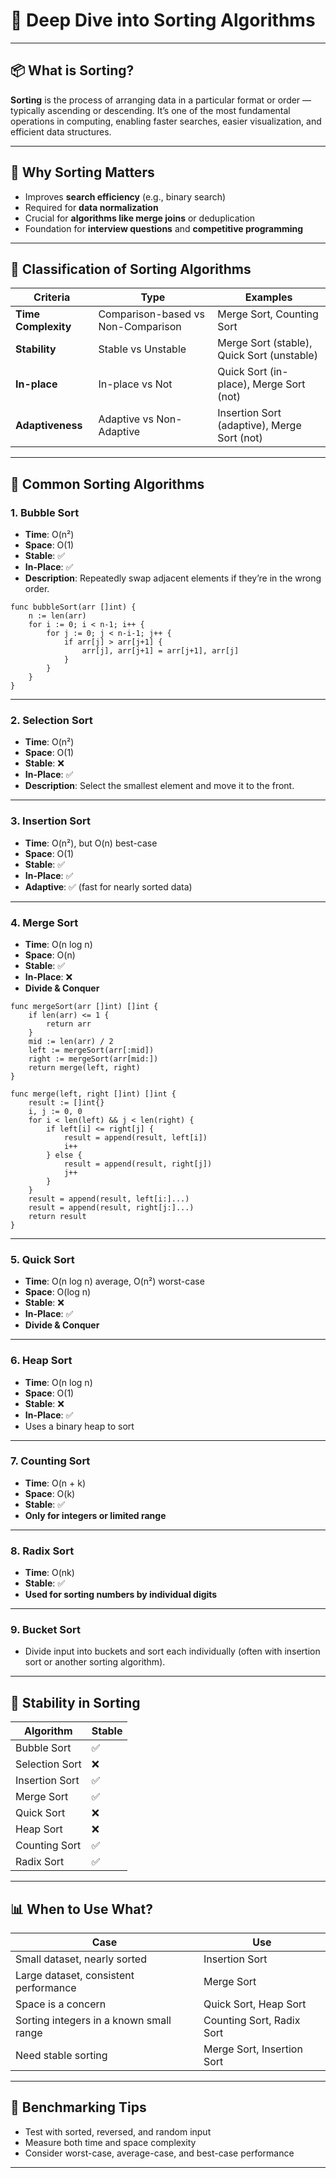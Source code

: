 # 📘 Deep Dive into Sorting Algorithms

---

## 📦 What is Sorting?

**Sorting** is the process of arranging data in a particular format or order — typically ascending or descending. It’s one of the most fundamental operations in computing, enabling faster searches, easier visualization, and efficient data structures.

---

## 🧠 Why Sorting Matters

- Improves **search efficiency** (e.g., binary search)
- Required for **data normalization**
- Crucial for **algorithms like merge joins** or deduplication
- Foundation for **interview questions** and **competitive programming**

---

## 🧰 Classification of Sorting Algorithms

| Criteria           | Type                        | Examples                         |
|-------------------|-----------------------------|----------------------------------|
| **Time Complexity** | Comparison-based vs Non-Comparison | Merge Sort, Counting Sort       |
| **Stability**       | Stable vs Unstable          | Merge Sort (stable), Quick Sort (unstable) |
| **In-place**        | In-place vs Not             | Quick Sort (in-place), Merge Sort (not) |
| **Adaptiveness**    | Adaptive vs Non-Adaptive    | Insertion Sort (adaptive), Merge Sort (not) |

---

## 🔄 Common Sorting Algorithms

### 1. **Bubble Sort**
- **Time**: O(n²)
- **Space**: O(1)
- **Stable**: ✅
- **In-Place**: ✅
- **Description**: Repeatedly swap adjacent elements if they’re in the wrong order.

```
func bubbleSort(arr []int) {
	n := len(arr)
	for i := 0; i < n-1; i++ {
		for j := 0; j < n-i-1; j++ {
			if arr[j] > arr[j+1] {
				arr[j], arr[j+1] = arr[j+1], arr[j]
			}
		}
	}
}
```

---

### 2. **Selection Sort**
- **Time**: O(n²)
- **Space**: O(1)
- **Stable**: ❌
- **In-Place**: ✅
- **Description**: Select the smallest element and move it to the front.

---

### 3. **Insertion Sort**
- **Time**: O(n²), but O(n) best-case
- **Space**: O(1)
- **Stable**: ✅
- **In-Place**: ✅
- **Adaptive**: ✅ (fast for nearly sorted data)

---

### 4. **Merge Sort**
- **Time**: O(n log n)
- **Space**: O(n)
- **Stable**: ✅
- **In-Place**: ❌
- **Divide & Conquer**

```
func mergeSort(arr []int) []int {
	if len(arr) <= 1 {
		return arr
	}
	mid := len(arr) / 2
	left := mergeSort(arr[:mid])
	right := mergeSort(arr[mid:])
	return merge(left, right)
}

func merge(left, right []int) []int {
	result := []int{}
	i, j := 0, 0
	for i < len(left) && j < len(right) {
		if left[i] <= right[j] {
			result = append(result, left[i])
			i++
		} else {
			result = append(result, right[j])
			j++
		}
	}
	result = append(result, left[i:]...)
	result = append(result, right[j:]...)
	return result
}
```

---

### 5. **Quick Sort**
- **Time**: O(n log n) average, O(n²) worst-case
- **Space**: O(log n)
- **Stable**: ❌
- **In-Place**: ✅
- **Divide & Conquer**

---

### 6. **Heap Sort**
- **Time**: O(n log n)
- **Space**: O(1)
- **Stable**: ❌
- **In-Place**: ✅
- Uses a binary heap to sort

---

### 7. **Counting Sort**
- **Time**: O(n + k)
- **Space**: O(k)
- **Stable**: ✅
- **Only for integers or limited range**

---

### 8. **Radix Sort**
- **Time**: O(nk)
- **Stable**: ✅
- **Used for sorting numbers by individual digits**

---

### 9. **Bucket Sort**
- Divide input into buckets and sort each individually (often with insertion sort or another sorting algorithm).

---

## 🧠 Stability in Sorting

| Algorithm       | Stable |
|----------------|--------|
| Bubble Sort     | ✅      |
| Selection Sort  | ❌      |
| Insertion Sort  | ✅      |
| Merge Sort      | ✅      |
| Quick Sort      | ❌      |
| Heap Sort       | ❌      |
| Counting Sort   | ✅      |
| Radix Sort      | ✅      |

---

## 📊 When to Use What?

| Case                                     | Use                              |
|------------------------------------------|-----------------------------------|
| Small dataset, nearly sorted             | Insertion Sort                   |
| Large dataset, consistent performance    | Merge Sort                       |
| Space is a concern                       | Quick Sort, Heap Sort            |
| Sorting integers in a known small range  | Counting Sort, Radix Sort        |
| Need stable sorting                      | Merge Sort, Insertion Sort       |

---

## 🧪 Benchmarking Tips

- Test with sorted, reversed, and random input
- Measure both time and space complexity
- Consider worst-case, average-case, and best-case performance

---
